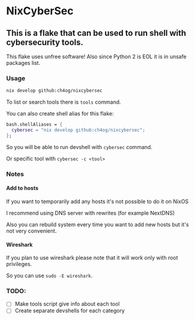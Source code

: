 # NixCyberSec

## This is a flake that can be used to run shell with cybersecurity tools.

This flake uses unfree software! Also since Python 2 is EOL it is in unsafe
packages list.

### Usage

```bash
nix develop github:ch4og/nixcybersec
```

To list or search tools there is `tools` command.

You can also create shell alias for this flake:

```nix
bash.shellAliases = {
  cybersec = "nix develop github:ch4og/nixcybersec";
};
```

So you will be able to run devshell with `cybersec` command.

Or specific tool with `cybersec -c <tool>`

### Notes

#### Add to hosts

If you want to temporarily add any hosts it's not possible to do it on NixOS

I recommend using DNS server with rewrites (for example NextDNS)

Also you can rebuild system every time you want to add new hosts but it's not
very convenient.

#### Wireshark

If you plan to use wireshark please note that it will work only with root
privileges.

So you can use `sudo -E wireshark`.

### TODO:

- [ ] Make tools script give info about each tool
- [ ] Create separate devshells for each category
